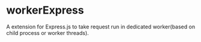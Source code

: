 # workerExpress
A extension for Express.js to take request run in dedicated worker(based on child process or worker threads).
